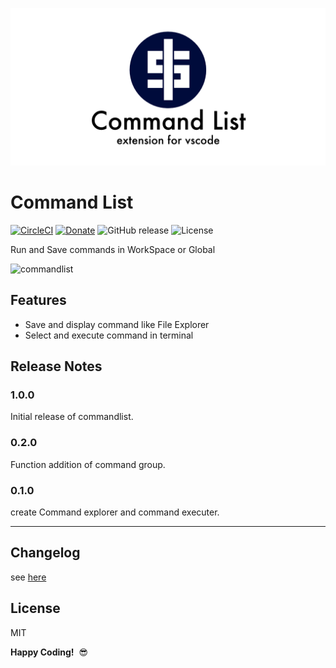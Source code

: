![commandlist](resources/preview.png)
# Command List 

[![CircleCI](https://circleci.com/gh/yamajyn/commandlist/tree/master.svg?style=shield)](https://circleci.com/gh/yamajyn/commandlist/tree/master)
[![Donate](https://img.shields.io/badge/Donate-PayPal-green.svg)](https://www.paypal.com/cgi-bin/webscr?cmd=_donations&business=9RLWXDPUFZC56&currency_code=JPY&source=url)
![GitHub release](https://img.shields.io/github/release/yamajyn/commandlist.svg?style=flat)
![License](https://img.shields.io/badge/license-MIT-blue.svg?style=flat)


Run and Save commands in WorkSpace or Global

![commandlist](resources/explain.gif)

## Features

- Save and display command like File Explorer
- Select and execute command in terminal

## Release Notes

### 1.0.0

Initial release of commandlist.

### 0.2.0

Function addition of command group.

### 0.1.0

create Command explorer and command executer.

-----------------------------------------------------------------------------------------------------------

## Changelog

see [here](https://github.com/yamajyn/commandlist/blob/master/CHANGELOG.md)

## License
MIT

**Happy Coding!**  😎

